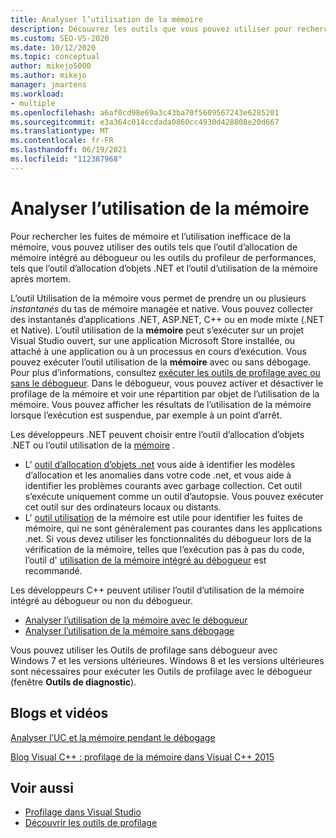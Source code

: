 ```yaml
---
title: Analyser l’utilisation de la mémoire
description: Découvrez les outils que vous pouvez utiliser pour rechercher les fuites de mémoire et l’utilisation inefficace de la mémoire, des outils tels que l’outil utilisation de la mémoire et l’outil d’allocation d’objets .NET.
ms.custom: SEO-VS-2020
ms.date: 10/12/2020
ms.topic: conceptual
author: mikejo5000
ms.author: mikejo
manager: jmartens
ms.workload:
- multiple
ms.openlocfilehash: a6af0cd98e69a3c43ba70f5609567243e6285201
ms.sourcegitcommit: e3a364c014ccdada0860cc4930d428808e20d667
ms.translationtype: MT
ms.contentlocale: fr-FR
ms.lasthandoff: 06/19/2021
ms.locfileid: "112387968"
---
```

# <a name="analyze-memory-usage"></a>Analyser l’utilisation de la mémoire

Pour rechercher les fuites de mémoire et l’utilisation inefficace de la mémoire, vous pouvez utiliser des outils tels que l’outil d’allocation de mémoire intégré au débogueur ou les outils du profileur de performances, tels que l’outil d’allocation d’objets .NET et l’outil d’utilisation de la mémoire après mortem.

L’outil Utilisation de la mémoire vous permet de prendre un ou plusieurs *instantanés* du tas de mémoire managée et native. Vous pouvez collecter des instantanés d’applications .NET, ASP.NET, C++ ou en mode mixte (.NET et Native). L’outil utilisation de la **mémoire** peut s’exécuter sur un projet Visual Studio ouvert, sur une application Microsoft Store installée, ou attaché à une application ou à un processus en cours d’exécution. Vous pouvez exécuter l’outil utilisation de la **mémoire** avec ou sans débogage. Pour plus d’informations, consultez [exécuter les outils de profilage avec ou sans le débogueur](../profiling/running-profiling-tools-with-or-without-the-debugger.md). Dans le débogueur, vous pouvez activer et désactiver le profilage de la mémoire et voir une répartition par objet de l’utilisation de la mémoire. Vous pouvez afficher les résultats de l’utilisation de la mémoire lorsque l’exécution est suspendue, par exemple à un point d’arrêt.

Les développeurs .NET peuvent choisir entre l’outil d’allocation d’objets .NET ou l’outil utilisation de la [mémoire](../profiling/memory-usage.md) .

- L' [outil d’allocation d’objets .net](../profiling/dotnet-alloc-tool.md) vous aide à identifier les modèles d’allocation et les anomalies dans votre code .net, et vous aide à identifier les problèmes courants avec garbage collection. Cet outil s’exécute uniquement comme un outil d’autopsie. Vous pouvez exécuter cet outil sur des ordinateurs locaux ou distants.
- L' [outil utilisation](../profiling/memory-usage-without-debugging2.md) de la mémoire est utile pour identifier les fuites de mémoire, qui ne sont généralement pas courantes dans les applications .net. Si vous devez utiliser les fonctionnalités du débogueur lors de la vérification de la mémoire, telles que l’exécution pas à pas du code, l’outil d' [utilisation de la mémoire intégré au débogueur](../profiling/memory-usage.md) est recommandé.

Les développeurs C++ peuvent utiliser l’outil d’utilisation de la mémoire intégré au débogueur ou non du débogueur.

- [Analyser l’utilisation de la mémoire avec le débogueur](../profiling/memory-usage.md)
- [Analyser l’utilisation de la mémoire sans débogage](../profiling/memory-usage-without-debugging2.md)

Vous pouvez utiliser les Outils de profilage sans débogueur avec Windows 7 et les versions ultérieures. Windows 8 et les versions ultérieures sont nécessaires pour exécuter les Outils de profilage avec le débogueur (fenêtre **Outils de diagnostic**).

## <a name="blogs-and-videos"></a>Blogs et vidéos

[Analyser l’UC et la mémoire pendant le débogage](https://devblogs.microsoft.com/visualstudio/analyze-cpu-memory-while-debugging/)

[Blog Visual C++ : profilage de la mémoire dans Visual C++ 2015](https://devblogs.microsoft.com/cppblog/memory-profiling-in-visual-c-2015/)

## <a name="see-also"></a>Voir aussi

- [Profilage dans Visual Studio](../profiling/index.yml)
- [Découvrir les outils de profilage](../profiling/profiling-feature-tour.md)
